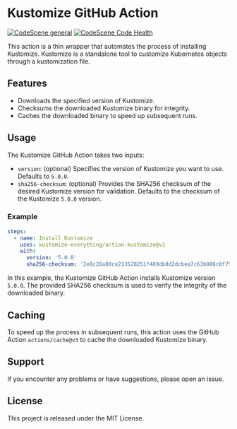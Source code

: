 # Kustomize GitHub Action

[![CodeScene general](https://codescene.io/images/analyzed-by-codescene-badge.svg)](https://codescene.io/projects/44667) [![CodeScene Code Health](https://codescene.io/projects/44667/status-badges/code-health)](https://codescene.io/projects/44667)

This action is a thin wrapper that automates the process of installing Kustomize. Kustomize is a standalone tool to customize Kubernetes objects through a kustomization file.

## Features

- Downloads the specified version of Kustomize.
- Checksums the downloaded Kustomize binary for integrity.
- Caches the downloaded binary to speed up subsequent runs.

## Usage

The Kustomize GitHub Action takes two inputs:

- `version`: (optional) Specifies the version of Kustomize you want to use. Defaults to `5.0.0`.
- `sha256-checksum`: (optional) Provides the SHA256 checksum of the desired Kustomize version for validation. Defaults to the checksum of the Kustomize `5.0.0` version.

### Example

```yaml
steps:
  - name: Install Kustomize
    uses: kustomize-everything/action-kustomize@v1
    with:
      version: '5.0.0'
      sha256-checksum: '2e8c28a80ce213528251f489db8d2dcbea7c63b986c8f7595a39fc76ff871cd7'
```

In this example, the Kustomize GitHub Action installs Kustomize version `5.0.0`. The provided SHA256 checksum is used to verify the integrity of the downloaded binary.

## Caching

To speed up the process in subsequent runs, this action uses the GitHub Action `actions/cache@v3` to cache the downloaded Kustomize binary.

## Support

If you encounter any problems or have suggestions, please open an issue.

## License

This project is released under the MIT License.
